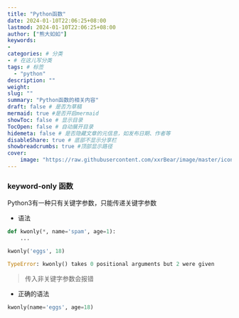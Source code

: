```yaml
---
title: "Python函数"
date: 2024-01-10T22:06:25+08:00
lastmod: 2024-01-10T22:06:25+08:00
author: ["熊大如如"]
keywords: 
- 
categories: # 分类
- # 在这儿写分类
tags: # 标签
  - "python"
description: ""
weight:
slug: ""
summary: "Python函数的相关内容"
draft: false # 是否为草稿
mermaid: true #是否开启mermaid
showToc: false # 显示目录
TocOpen: false # 自动展开目录
hidemeta: false # 是否隐藏文章的元信息，如发布日期、作者等
disableShare: true # 底部不显示分享栏
showbreadcrumbs: true #顶部显示路径
cover:
    image: "https://raw.githubusercontent.com/xxrBear/image/master/icons8-python-500.png"
---
```


### keyword-only 函数
Python3有一种只有关键字参数，只能传递关键字参数
+ 语法
```python
def kwonly(*, name='spam', age=1):
    ...

kwonly('eggs', 18)

TypeError: kwonly() takes 0 positional arguments but 2 were given
```
> 传入非关键字参数会报错

+ 正确的语法
```python
kwonly(name='eggs', age=18)
```